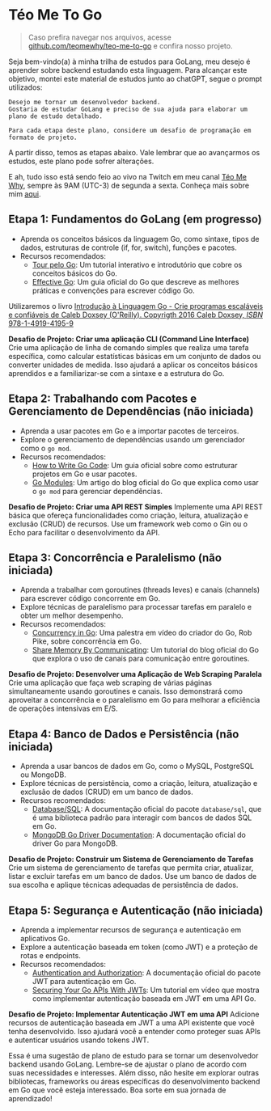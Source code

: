 # Téo Me To Go

> Caso prefira navegar nos arquivos, acesse [github.com/teomewhy/teo-me-to-go](https://github.com/teomewhy/teo-me-to-go) e confira nosso projeto.

Seja bem-vindo(a) à minha trilha de estudos para GoLang, meu desejo é aprender sobre backend estudando esta linguagem. Para alcançar este objetivo, montei este material de estudos junto ao chatGPT, segue o prompt utilizados:

```
Desejo me tornar um desenvolvedor backend.
Gostaria de estudar GoLang e preciso de sua ajuda para elaborar um plano de estudo detalhado.

Para cada etapa deste plano, considere um desafio de programação em formato de projeto.
```

A partir disso, temos as etapas abaixo. Vale lembrar que ao avançarmos os estudos, este plano pode sofrer alterações.

E ah, tudo isso está sendo feio ao vivo na Twitch em meu canal [Téo Me Why](https://www.twitch.tv/teomewhy), sempre às 9AM (UTC-3) de segunda a sexta. Conheça mais sobre mim [aqui](https://github.com/teocalvo).

## Etapa 1: Fundamentos do GoLang (em progresso)

- Aprenda os conceitos básicos da linguagem Go, como sintaxe, tipos de dados, estruturas de controle (if, for, switch), funções e pacotes.
- Recursos recomendados:
    - [Tour pelo Go](https://tour.golang.org/welcome/1): Um tutorial interativo e introdutório que cobre os conceitos básicos do Go.
    - [Effective Go](https://golang.org/doc/effective_go.html): Um guia oficial do Go que descreve as melhores práticas e convenções para escrever código Go.

Utilizaremos o livro [Introdução à Linguagem Go - Crie programas escaláveis e confiáveis de Caleb Doxsey (O'Reilly). Copyrigth 2016 Caleb Doxsey, _ISBN_ 978-1-4919-4195-9](https://amzn.to/3QtuU0R)

**Desafio de Projeto: Criar uma aplicação CLI (Command Line Interface)** Crie uma aplicação de linha de comando simples que realiza uma tarefa específica, como calcular estatísticas básicas em um conjunto de dados ou converter unidades de medida. Isso ajudará a aplicar os conceitos básicos aprendidos e a familiarizar-se com a sintaxe e a estrutura do Go.

## Etapa 2: Trabalhando com Pacotes e Gerenciamento de Dependências (não iniciada)

- Aprenda a usar pacotes em Go e a importar pacotes de terceiros.
- Explore o gerenciamento de dependências usando um gerenciador como o `go mod`.
- Recursos recomendados:
    - [How to Write Go Code](https://golang.org/doc/code.html): Um guia oficial sobre como estruturar projetos em Go e usar pacotes.
    - [Go Modules](https://blog.golang.org/using-go-modules): Um artigo do blog oficial do Go que explica como usar o `go mod` para gerenciar dependências.

**Desafio de Projeto: Criar uma API REST Simples** Implemente uma API REST básica que ofereça funcionalidades como criação, leitura, atualização e exclusão (CRUD) de recursos. Use um framework web como o Gin ou o Echo para facilitar o desenvolvimento da API.

## Etapa 3: Concorrência e Paralelismo (não iniciada)

- Aprenda a trabalhar com goroutines (threads leves) e canais (channels) para escrever código concorrente em Go.
- Explore técnicas de paralelismo para processar tarefas em paralelo e obter um melhor desempenho.
- Recursos recomendados:
    - [Concurrency in Go](https://www.youtube.com/watch?v=f6kdp27TYZs): Uma palestra em vídeo do criador do Go, Rob Pike, sobre concorrência em Go.
    - [Share Memory By Communicating](https://blog.golang.org/codelab-share): Um tutorial do blog oficial do Go que explora o uso de canais para comunicação entre goroutines.

**Desafio de Projeto: Desenvolver uma Aplicação de Web Scraping Paralela** Crie uma aplicação que faça web scraping de várias páginas simultaneamente usando goroutines e canais. Isso demonstrará como aproveitar a concorrência e o paralelismo em Go para melhorar a eficiência de operações intensivas em E/S.

## Etapa 4: Banco de Dados e Persistência (não iniciada)

- Aprenda a usar bancos de dados em Go, como o MySQL, PostgreSQL ou MongoDB.
- Explore técnicas de persistência, como a criação, leitura, atualização e exclusão de dados (CRUD) em um banco de dados.
- Recursos recomendados:
    - [Database/SQL](https://golang.org/pkg/database/sql/): A documentação oficial do pacote `database/sql`, que é uma biblioteca padrão para interagir com bancos de dados SQL em Go.
    - [MongoDB Go Driver Documentation](https://pkg.go.dev/go.mongodb.org/mongo-driver): A documentação oficial do driver Go para MongoDB.

**Desafio de Projeto: Construir um Sistema de Gerenciamento de Tarefas** Crie um sistema de gerenciamento de tarefas que permita criar, atualizar, listar e excluir tarefas em um banco de dados. Use um banco de dados de sua escolha e aplique técnicas adequadas de persistência de dados.

## Etapa 5: Segurança e Autenticação (não iniciada)

- Aprenda a implementar recursos de segurança e autenticação em aplicativos Go.
- Explore a autenticação baseada em token (como JWT) e a proteção de rotas e endpoints.
- Recursos recomendados:
    - [Authentication and Authorization](https://pkg.go.dev/github.com/dgrijalva/jwt-go): A documentação oficial do pacote JWT para autenticação em Go.
    - [Securing Your Go APIs With JWTs](https://www.youtube.com/watch?v=sVq2T4HtVus): Um tutorial em vídeo que mostra como implementar autenticação baseada em JWT em uma API Go.

**Desafio de Projeto: Implementar Autenticação JWT em uma API** Adicione recursos de autenticação baseada em JWT a uma API existente que você tenha desenvolvido. Isso ajudará você a entender como proteger suas APIs e autenticar usuários usando tokens JWT.

Essa é uma sugestão de plano de estudo para se tornar um desenvolvedor backend usando GoLang. Lembre-se de ajustar o plano de acordo com suas necessidades e interesses. Além disso, não hesite em explorar outras bibliotecas, frameworks ou áreas específicas do desenvolvimento backend em Go que você esteja interessado. Boa sorte em sua jornada de aprendizado!